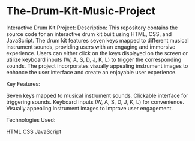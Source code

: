 # The-Drum-Kit-Music-Project


Interactive Drum Kit Project:
Description:
This repository contains the source code for an interactive drum kit built using HTML, CSS, and JavaScript. The drum kit features seven keys mapped to different musical instrument sounds, providing users with an engaging and immersive experience. Users can either click on the keys displayed on the screen or utilize keyboard inputs (W, A, S, D, J, K, L) to trigger the corresponding sounds. The project incorporates visually appealing instrument images to enhance the user interface and create an enjoyable user experience.

Key Features:

Seven keys mapped to musical instrument sounds.
Clickable interface for triggering sounds.
Keyboard inputs (W, A, S, D, J, K, L) for convenience.
Visually appealing instrument images to improve user engagement.

Technologies Used:

HTML
CSS
JavaScript

